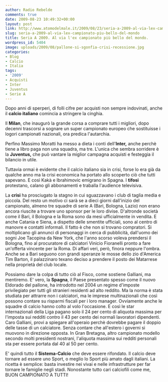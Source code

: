 ```yaml
---
author: Radio Rebelde
comments: true
date: 2009-08-23 10:49:32+00:00
layout: post
link: http://www.atomodelmale.it/2009/08/23/seria-a-2009-al-via-lex-campionato-piu-bello-del-mondo/
slug: seria-a-2009-al-via-lex-campionato-piu-bello-del-mondo
title: Seria A 2009. Al via l'ex campionato più bello del mondo.
wordpress_id: 5404
image: uploads/2009/08/pallone-si-sgonfia-crisi-recessione.jpg
categories:
- Blog
- Calcio
- Italia
tags:
- '2009'
- Acquisti
- Inter
- Juventus
- Serie A
---
```


Dopo anni di sperperi, di folli cifre per acquisti non sempre indovinati, anche il **calcio italiano** comincia a stringere la cinghia.

Il **Milan**, che inaugurò la grande corsa a comprare tutti i migliori, dopo decenni trascorsi a sognare un super campionato europeo che sostituisse i logori campionati nazionali, ora predica l'autarchia.

Perfino Massimo Moratti ha messo a dieta i conti dell'**Inter,** anche perchè tiene a libro paga non una squadra, ma tre. L'unica che sembra sorridere è la **Juventus,** che può vantare la miglior campagna acquisti e festeggia il bilancio in utile.

Tuttavia ormai è evidente che il calcio italiano sia in crisi, forse lo era già da qualche anno ma la crisi economica ha portato allo scoperto ciò che tutti sapevano. E così Kakà e Ibrahimovic emigrano in Spagna. I **tifosi** protestano, calano gli abbonamenti e traballa l'audience televisiva.

La **crisi** ha prosciugato la stagno in cui sguazzavano i club di taglia media e piccola. Del resto un motivo ci sarà se a dieci giorni dall'inizio del campionato, almeno tre squadre di serie A (Bari, Bologna, Lazio) non erano ancora riuscite a trovare uno sponsor per le loro divise. D'altronde società come il Bari, il Bologna e la Roma sono da mesi ufficialmente in vendita. E anche Catania e Siena, a dispetto delle smentite ufficiali, sono al centro di manovre e contatti informali.
Il fatto è che non si trovano compratori. Si moltiplicano gli annunci di personaggi in cerca di pubblicità, dall'uomo dei sogni Joe Tacopina da New York, che l'anno scorso voleva prendersi il Bologna, fino al procuratore di calciatori Vinicio Fioranelli pronto  a fare un'offerta vincente per la Roma. Di affari veri, però, finora neppure l'ombra. Anche se a Bari seguono con grandi speranze le mosse dello zio d'America Tim Barton, il palazzinaro texano deciso a prendere il posto dei Matarrese nella proprietà del club locale.

Possiamo dare la colpa di tutto ciò al Fisco, come sostiene Galliani, ma mentiremo. E' vero, la **Spagna**, il Paese presentato spesso come il nuovo Eldorado del pallone, ha introdotto nel 2004 un regime d'imposte privilegiato per tutti gli stranieri residenti ad alto reddito. Ma la norma è stata studiata per attrarre non i calciatori, ma le imprese multinazionali che così possono contare su risparmi fiscali per i loro manager. Ovviamente anche le squadre di calcio hanno colto al volo l'occasione. E così le star internazionali della Liga pagano solo il 24 per cento di aliquota massima per l'imposta sui redditi contro il 43 per cento dei normali lavoratori dipendenti. Caro Galliani, provi a spiegare all'operaio perchè dovrebbe pagare il doppio delle tasse di un calciatore. Senza contare che all'estero i governi si muovono in direzione opposta. In Gran Bretagna, altro campionato modello secondo molti presidenti nostrani, l'aliquota massima sui redditi personali sta per essere portata dal 40 al 50 per cento.

E' quindi tutto il **Sistema-Calcio** che deve essere rifondato. Il calcio deve tornare ad essere uno Sport, o meglio lo Sport più amato dagli italiani. La ricetta è semplice: basta investire nei vivai e nelle infrastrutture per far tornare le famiglie negli stadi. Nonostante tutto cari calciofili come me, BUON CAMPIONATO A TUTTI!
